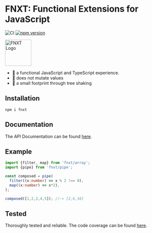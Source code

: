 # FNXT: Functional Extensions for JavaScript

![CI](https://github.com/fnxt-js/core/workflows/CI/badge.svg)
[![npm version](https://badge.fury.io/js/fnxt.svg)](https://www.npmjs.com/package/fnxt)

<img class="img-inline" src="https://raw.githubusercontent.com/fnxt-js/core/main/docs/public/FN.svg" alt="FNXT Logo" width="86" height="86"> 


- 🚀 a functional JavaScript and TypeScript experience.
- 🤗 does not mutate values
- 🍎 a small footprint through tree shaking


## Installation
```shell
npm i fnxt
```

## Documentation

The API Documentation can be found [here](https://fnxt-js.github.io/core/en/introduction/).


## Example

```ts
import {filter, map} from 'fnxt/array';
import {pipe} from 'fnxt/pipe';

const composed = pipe(
  filter((x:number) => x % 2 !== 0),
  map((x:number) => x*2),
);

composed([1,2,3,4,5]); //-> [2,6,10]
```

## Tested

Thoroughly tested and reliable.
The code coverage can be found [here](https://fnxt-js.github.io/core/coverage.html).

